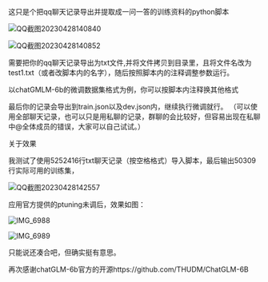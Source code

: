 这只是个把qq聊天记录导出并提取成一问一答的训练资料的python脚本

![QQ截图20230428140840](https://user-images.githubusercontent.com/132042689/235070575-3a2652d9-a4d4-48fb-a2b3-e210a33eee53.png)

![QQ截图20230428140852](https://user-images.githubusercontent.com/132042689/235070581-9509cf6e-4573-4a28-84da-7a1f81ef99cf.png)


需要把你的qq聊天记录导出为txt文件,并将文件拷贝到目录里，且将文件名改为test1.txt（或者改脚本内的名字），随后按照脚本内的注释调整参数运行。

以chatGMLM-6b的微调数据集格式为例，你可以按脚本内注释换其他格式

最后你的记录会导出到train.json以及dev.json内，继续执行微调就行。
（可以使用全部聊天记录，也可以只是用私聊的记录，群聊的会比较好，但容易出现在私聊中@全体成员的错误，大家可以自己试试。）

关于效果

我测试了使用5252416行txt聊天记录（按空格格式）导入脚本，最后输出50309行实际可用的训练集，

![QQ截图20230428142557](https://user-images.githubusercontent.com/132042689/235071304-947d88f5-f67a-4b82-9146-e1dc2085118b.png)

应用官方提供的ptuning未调后，效果如图：

![IMG_6988](https://user-images.githubusercontent.com/132042689/235071566-31be4332-3af3-400a-acbf-514e76747962.PNG)

![IMG_6989](https://user-images.githubusercontent.com/132042689/235071599-7c3149e2-bb36-4b6f-ba2d-0a28f1b0ea8d.PNG)

只能说还凑合吧，但确实挺有意思。

再次感谢chatGLM-6b官方的开源https://github.com/THUDM/ChatGLM-6B
